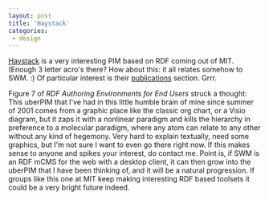 ```yaml
---
layout: post
title: 'Haystack'
categories:
 - design
---
```


<a href="http://haystack.lcs.mit.edu/index.html">Haystack</a> is a very interesting PIM based on RDF coming out of MIT. (Enough 3 letter acro's there? How about this: it all relates somehow to SWM. :) Of particular interest is their <a href="http://haystack.lcs.mit.edu/publications.html">publications</a> section. Grrr.



Figure 7 of <em>RDF Authoring Environments for End Users</em> struck a thought: This uberPIM that I've had in this little humble brain of mine since summer of 2001 comes from a graphic place like the classic org chart, or a Visio diagram, but it zaps it with a nonlinear paradigm and kills the hierarchy in preference to a molecular paradigm, where any atom can relate to any other without any kind of hegemony. Very hard to explain textually, need some graphics, but I'm not sure I want to even go there right now. If this makes sense to anyone and spikes your interest, do contact me. Point is, if SWM is an RDF mCMS for the web with a desktop client, it can then grow into the uberPIM that I have been thinking of, and it will be a natural progression. If groups like this one at MIT keep making interesting RDF based toolsets it could be a very bright future indeed.

